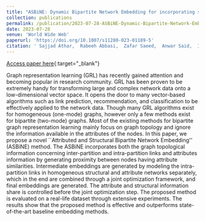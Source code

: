 ```yaml
---
title: "ASBiNE: Dynamic Bipartite Network Embedding for incorporating structural and attribute information"
collection: publications
permalink: /publication/2023-07-28-ASBiNE-Dynamic-Bipartite-Network-Embedding-for-incorporating-structural-and-attribute-information
date: 2023-07-28
venue: 'World Wide Web'
paperurl: 'https://doi.org/10.1007/s11280-023-01189-5'
citation: ' Sajjad Athar,  Rabeeh Abbasi,  Zafar Saeed,  Anwar Said,  Imran Razzak,  Flora Salim, &quot;ASBiNE: Dynamic Bipartite Network Embedding for incorporating structural and attribute information.&quot; World Wide Web, 2023.'
---
```

[Access paper here](https://doi.org/10.1007/s11280-023-01189-5){:target="_blank"}

Graph representation learning (GRL) has recently gained attention and becoming popular in research community. GRL has been proven to be extremely handy for transforming large and complex network data onto a low-dimensional vector space. It opens the door to many vector-based algorithms such as link prediction, recommendation, and classification to be effectively applied to the network data. Though many GRL algorithms exist for homogeneous (one-mode) graphs, however only a few methods exist for bipartite (two-mode) graphs. Most of the existing methods for bipartite graph representation learning mainly focus on graph topology and ignore the information available in the attributes of the nodes. In this paper, we propose a novel ``Attributed and Structural Bipartite Network Embedding&apos;&apos; (ASBiNE) method. The ASBiNE incorporates both the graph topological information concerning inter-partition and intra-partition links and attributes information by generating proximity between nodes having attribute similarities. Intermediate embeddings are generated by modeling the intra-partition links in homogeneous structural and attribute networks separately, which in the end are combined through a joint optimization framework, and final embeddings are generated. The attribute and structural information share is controlled before the joint optimization step. The proposed method is evaluated on a real-life dataset through extensive experiments. The results show that the proposed method is effective and outperforms state-of-the-art baseline embedding methods.

